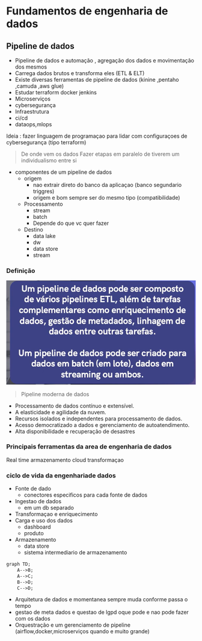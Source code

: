 # Fundamentos de engenharia de dados

## Pipeline de dados

- Pipeline de dados e automação , agregação dos dados e movimentação dos mesmos
- Carrega dados brutos e transforma eles (ETL & ELT)
- Existe diversas ferramentas de pipeline de dados (kinine ,pentaho ,camuda ,aws glue)
- Estudar terraform docker jenkins
- Microserviços
- cybersegurança
- Infraestrutura
- ci/cd
- dataops,mlops

Ideia : fazer linguagem de programaçao para lidar com configuraçoes de cybersegurança (tipo terraform)

> De onde vem os dados
> Fazer etapas em paralelo de tiverem um individualismo entre si

- componentes de um pipeline de dados
  - origem
    - nao extrair direto do banco da aplicaçao (banco segundario triggres)
    - origem e bom sempre ser do mesmo tipo (compatibilidade)
  - Processamento
    - stream
    - batch
    - Depende do que vc quer fazer
  - Destino
    - data lake
    - dw
    - data store
    - stream

### Definição

![Alt text](images/Pipeline%20de%20dados.png)

> Pipeline moderna de dados

- Processamento de dados contínuo e extensível.
- A elasticidade e agilidade da nuvem.
- Recursos isolados e independentes para processamento de dados.
- Acesso democratizado a dados e gerenciamento de autoatendimento.
- Alta disponibilidade e recuperação de desastres

### Principais ferramentas da area de engenharia de dados

Real time
armazenamento cloud
transformaçao

### ciclo de vida da engenhariade dados

- Fonte de dado
  - conectores especificos para cada fonte de dados
- Ingestao de dados
  - em um db separado
- Transformaçao e enriquecimento
- Carga e uso dos dados
  - dashboard
  - produto
- Armazenamento
  - data store
  - sistema intermediario de armazenamento

```mermaid
graph TD;
    A-->B;
    A-->C;
    B-->D;
    C-->D;
```

- Arquitetura de dados e momentanea sempre muda conforme passa o tempo
- gestao de meta dados e questao de lgpd oque pode e nao pode fazer com os dados
- Orquestração e um gerenciamento de pipeline (airflow,docker,microserviços quando e muito grande)